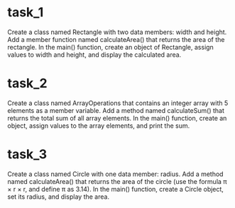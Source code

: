 
# task_1
Create a class named Rectangle with two data members: width and height. 
Add a member function named calculateArea() that returns the area of the rectangle. 
In the main() function, create an object of Rectangle, assign values to width and height, and 
display the calculated area. 
# task_2
Create a class named ArrayOperations that contains an integer array with 5 elements as a 
member variable. 
Add a method named calculateSum() that returns the total sum of all array elements. 
In the main() function, create an object, assign values to the array elements, and print the sum. 
# task_3
Create a class named Circle with one data member: radius. 
Add a method named calculateArea() that returns the area of the circle (use the formula π × r 
× r, and define π as 3.14). 
In the main() function, create a Circle object, set its radius, and display the area. 
